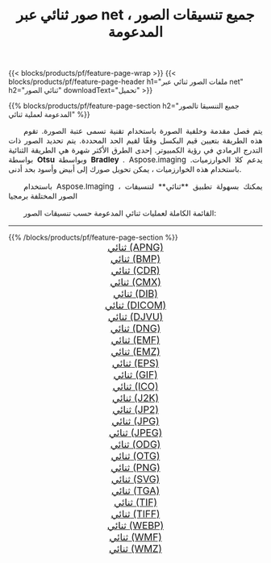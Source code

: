 ﻿---
title: صور ثنائي عبر net ، جميع تنسيقات الصور المدعومة 
weight: 3920
url: /ar/net/binarize 
lang: ar
langdirlevel: 2
locales: zh-hans,ja,it,ru,de,es,fr,nl,id,lt,pl,pt,vi,tr,ko,zh-hant,ar,hi,th,sv,cs,uk,he
description: باستخدام Aspose.Imaging يمكنك بسهولة ثنائي الصور عبر net
---

{{< blocks/products/pf/feature-page-wrap >}}
{{< blocks/products/pf/feature-page-header h1="ملفات الصور ثنائي عبر net" h2="ثنائي الصور" downloadText="تحميل" >}}


{{% blocks/products/pf/feature-page-section  h2="جميع التنسيقا تالصور  المدعومة لعملية ثنائي" %}}
<p align="justify" style="text-indent:2em;font-size:15px;">
يتم فصل مقدمة وخلفية الصورة باستخدام تقنية تسمى عتبة الصورة. تقوم هذه الطريقة بتعيين قيم البكسل وفقًا لقيم الحد المحددة. يتم تحديد الصور ذات التدرج الرمادي في رؤية الكمبيوتر. إحدى الطرق الأكثر شهرة هي الطريقة الثنائية بواسطة <b> Otsu </b> وبواسطة <b> Bradley </b>. Aspose.imaging يدعم كلا الخوارزميات. باستخدام هذه الخوارزميات ، يمكن تحويل صورك إلى أبيض وأسود بحد أدنى.
</p>
<p align="justify" style="text-indent:2em;font-size:15px;">
باستخدام Aspose.Imaging ، يمكنك بسهولة تطبيق **ثنائي** لتنسيقات الصور المختلفة برمجيا
</p>
<p align="justify" style="text-indent:2em;font-size:15px;">
القائمة الكاملة لعمليات ثنائي المدعومة حسب تنسيقات الصور:
</p>
<hr/>
{{% /blocks/products/pf/feature-page-section %}}
<div class="container-fluid productfamilypage bg-gray">
    <div class="convertypes bg-gray agp-content section">
        <div class="container">
		<div class="row other-converters" style="gap: 10px;font-size: 19px;text-align:center;">
		    <div class='col-md-2 other-converter remove-lp remove-rp'><a href="/imaging/ar/net/binarize/apng" style="padding:15px;">ثنائي (APNG)</a></div><div class='col-md-2 other-converter remove-lp remove-rp'><a href="/imaging/ar/net/binarize/bmp" style="padding:15px;">ثنائي (BMP)</a></div><div class='col-md-2 other-converter remove-lp remove-rp'><a href="/imaging/ar/net/binarize/cdr" style="padding:15px;">ثنائي (CDR)</a></div><div class='col-md-2 other-converter remove-lp remove-rp'><a href="/imaging/ar/net/binarize/cmx" style="padding:15px;">ثنائي (CMX)</a></div><div class='col-md-2 other-converter remove-lp remove-rp'><a href="/imaging/ar/net/binarize/dib" style="padding:15px;">ثنائي (DIB)</a></div><div class='col-md-2 other-converter remove-lp remove-rp'><a href="/imaging/ar/net/binarize/dicom" style="padding:15px;">ثنائي (DICOM)</a></div><div class='col-md-2 other-converter remove-lp remove-rp'><a href="/imaging/ar/net/binarize/djvu" style="padding:15px;">ثنائي (DJVU)</a></div><div class='col-md-2 other-converter remove-lp remove-rp'><a href="/imaging/ar/net/binarize/dng" style="padding:15px;">ثنائي (DNG)</a></div><div class='col-md-2 other-converter remove-lp remove-rp'><a href="/imaging/ar/net/binarize/emf" style="padding:15px;">ثنائي (EMF)</a></div><div class='col-md-2 other-converter remove-lp remove-rp'><a href="/imaging/ar/net/binarize/emz" style="padding:15px;">ثنائي (EMZ)</a></div><div class='col-md-2 other-converter remove-lp remove-rp'><a href="/imaging/ar/net/binarize/eps" style="padding:15px;">ثنائي (EPS)</a></div><div class='col-md-2 other-converter remove-lp remove-rp'><a href="/imaging/ar/net/binarize/gif" style="padding:15px;">ثنائي (GIF)</a></div><div class='col-md-2 other-converter remove-lp remove-rp'><a href="/imaging/ar/net/binarize/ico" style="padding:15px;">ثنائي (ICO)</a></div><div class='col-md-2 other-converter remove-lp remove-rp'><a href="/imaging/ar/net/binarize/j2k" style="padding:15px;">ثنائي (J2K)</a></div><div class='col-md-2 other-converter remove-lp remove-rp'><a href="/imaging/ar/net/binarize/jp2" style="padding:15px;">ثنائي (JP2)</a></div><div class='col-md-2 other-converter remove-lp remove-rp'><a href="/imaging/ar/net/binarize/jpg" style="padding:15px;">ثنائي (JPG)</a></div><div class='col-md-2 other-converter remove-lp remove-rp'><a href="/imaging/ar/net/binarize/jpeg" style="padding:15px;">ثنائي (JPEG)</a></div><div class='col-md-2 other-converter remove-lp remove-rp'><a href="/imaging/ar/net/binarize/odg" style="padding:15px;">ثنائي (ODG)</a></div><div class='col-md-2 other-converter remove-lp remove-rp'><a href="/imaging/ar/net/binarize/otg" style="padding:15px;">ثنائي (OTG)</a></div><div class='col-md-2 other-converter remove-lp remove-rp'><a href="/imaging/ar/net/binarize/png" style="padding:15px;">ثنائي (PNG)</a></div><div class='col-md-2 other-converter remove-lp remove-rp'><a href="/imaging/ar/net/binarize/svg" style="padding:15px;">ثنائي (SVG)</a></div><div class='col-md-2 other-converter remove-lp remove-rp'><a href="/imaging/ar/net/binarize/tga" style="padding:15px;">ثنائي (TGA)</a></div><div class='col-md-2 other-converter remove-lp remove-rp'><a href="/imaging/ar/net/binarize/tif" style="padding:15px;">ثنائي (TIF)</a></div><div class='col-md-2 other-converter remove-lp remove-rp'><a href="/imaging/ar/net/binarize/tiff" style="padding:15px;">ثنائي (TIFF)</a></div><div class='col-md-2 other-converter remove-lp remove-rp'><a href="/imaging/ar/net/binarize/webp" style="padding:15px;">ثنائي (WEBP)</a></div><div class='col-md-2 other-converter remove-lp remove-rp'><a href="/imaging/ar/net/binarize/wmf" style="padding:15px;">ثنائي (WMF)</a></div><div class='col-md-2 other-converter remove-lp remove-rp'><a href="/imaging/ar/net/binarize/wmz" style="padding:15px;">ثنائي (WMZ)</a></div>
                </div>
        </div>
    </div>
</div>
<br/>
